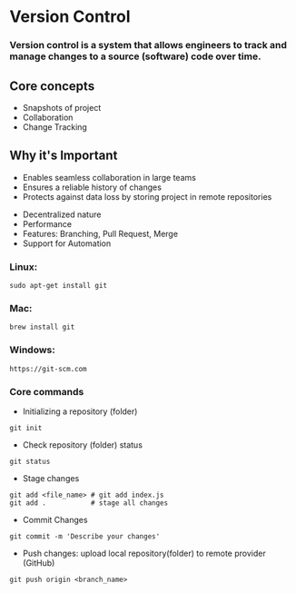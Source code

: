 <!-- What is Version Control -->

# Version Control

### Version control is a system that allows engineers to track and manage changes to a source (software) code over time.

## Core concepts

- Snapshots of project
- Collaboration
- Change Tracking

## Why it's Important

- Enables seamless collaboration in large teams
- Ensures a reliable history of changes
- Protects against data loss by storing project in remote repositories

<!-- Benefits of Git -->

- Decentralized nature
- Performance
- Features: Branching, Pull Request, Merge
- Support for Automation

<!-- Basic of Git -->

### Linux:

```
sudo apt-get install git
```

### Mac:

```
brew install git
```

### Windows:

```
https://git-scm.com
```

### Core commands

- Initializing a repository (folder)

```
git init
```

- Check repository (folder) status

```
git status
```

- Stage changes

```
git add <file_name> # git add index.js
git add .           # stage all changes
```

- Commit Changes

```
git commit -m 'Describe your changes'
```

- Push changes: upload local repository(folder) to remote provider (GitHub)

```
git push origin <branch_name>
```
